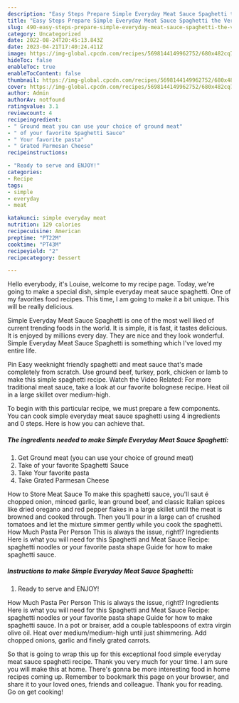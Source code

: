 ```yaml
---
description: "Easy Steps Prepare Simple Everyday Meat Sauce Spaghetti the Very Delicious}"
title: "Easy Steps Prepare Simple Everyday Meat Sauce Spaghetti the Very Delicious}"
slug: 490-easy-steps-prepare-simple-everyday-meat-sauce-spaghetti-the-very-delicious
category: Uncategorized
date: 2022-08-24T20:45:13.843Z
date: 2023-04-21T17:40:24.411Z
image: https://img-global.cpcdn.com/recipes/5698144149962752/680x482cq70/simple-everyday-meat-sauce-spaghetti-recipe-main-photo.jpg
hideToc: false
enableToc: true
enableTocContent: false
thumbnail: https://img-global.cpcdn.com/recipes/5698144149962752/680x482cq70/simple-everyday-meat-sauce-spaghetti-recipe-main-photo.jpg
cover: https://img-global.cpcdn.com/recipes/5698144149962752/680x482cq70/simple-everyday-meat-sauce-spaghetti-recipe-main-photo.jpg
author: Admin
authorAv: notfound
ratingvalue: 3.1
reviewcount: 4
recipeingredient:
- " Ground meat you can use your choice of ground meat"
- " of your favorite Spaghetti Sauce"
- " Your favorite pasta"
- " Grated Parmesan Cheese"
recipeinstructions:

- "Ready to serve and ENJOY!"
categories:
- Recipe
tags:
- simple
- everyday
- meat

katakunci: simple everyday meat 
nutrition: 129 calories
recipecuisine: American
preptime: "PT22M"
cooktime: "PT43M"
recipeyield: "2"
recipecategory: Dessert

---
```



Hello everybody, it's Louise, welcome to my recipe page. Today, we're going to make a special dish, simple everyday meat sauce spaghetti. One of my favorites food recipes. This time, I am going to make it a bit unique. This will be really delicious.

Simple Everyday Meat Sauce Spaghetti is one of the most well liked of current trending foods in the world. It is simple, it is fast, it tastes delicious. It is enjoyed by millions every day. They are nice and they look wonderful. Simple Everyday Meat Sauce Spaghetti is something which I've loved my entire life.

Pin Easy weeknight friendly spaghetti and meat sauce that&#39;s made completely from scratch. Use ground beef, turkey, pork, chicken or lamb to make this simple spaghetti recipe. Watch the Video Related: For more traditional meat sauce, take a look at our favorite bolognese recipe. Heat oil in a large skillet over medium-high.


To begin with this particular recipe, we must prepare a few components. You can cook simple everyday meat sauce spaghetti using 4 ingredients and 0 steps. Here is how you can achieve that.

<!--inarticleads1-->

##### The ingredients needed to make Simple Everyday Meat Sauce Spaghetti:

1. Get  Ground meat (you can use your choice of ground meat)
1. Take  of your favorite Spaghetti Sauce
1. Take  Your favorite pasta
1. Take  Grated Parmesan Cheese


How to Store Meat Sauce To make this spaghetti sauce, you&#39;ll saut é chopped onion, minced garlic, lean ground beef, and classic Italian spices like dried oregano and red pepper flakes in a large skillet until the meat is browned and cooked through. Then you&#39;ll pour in a large can of crushed tomatoes and let the mixture simmer gently while you cook the spaghetti. How Much Pasta Per Person This is always the issue, right!? Ingredients Here is what you will need for this Spaghetti and Meat Sauce Recipe: spaghetti noodles or your favorite pasta shape Guide for how to make spaghetti sauce. 

<!--inarticleads2-->

##### Instructions to make Simple Everyday Meat Sauce Spaghetti:


1. Ready to serve and ENJOY!

How Much Pasta Per Person This is always the issue, right!? Ingredients Here is what you will need for this Spaghetti and Meat Sauce Recipe: spaghetti noodles or your favorite pasta shape Guide for how to make spaghetti sauce. In a pot or braiser, add a couple tablespoons of extra virgin olive oil. Heat over medium/medium-high until just shimmering. Add chopped onions, garlic and finely grated carrots. 

So that is going to wrap this up for this exceptional food simple everyday meat sauce spaghetti recipe. Thank you very much for your time. I am sure you will make this at home. There's gonna be more interesting food in home recipes coming up. Remember to bookmark this page on your browser, and share it to your loved ones, friends and colleague. Thank you for reading. Go on get cooking!
